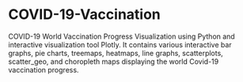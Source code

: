 # COVID-19-Vaccination
COVID-19 World Vaccination Progress Visualization using Python and interactive visualization tool Plotly. It contains various interactive bar graphs, pie charts, treemaps, heatmaps, line graphs, scatterplots, scatter_geo, and choropleth maps displaying the world Covid-19 vaccination progress.
